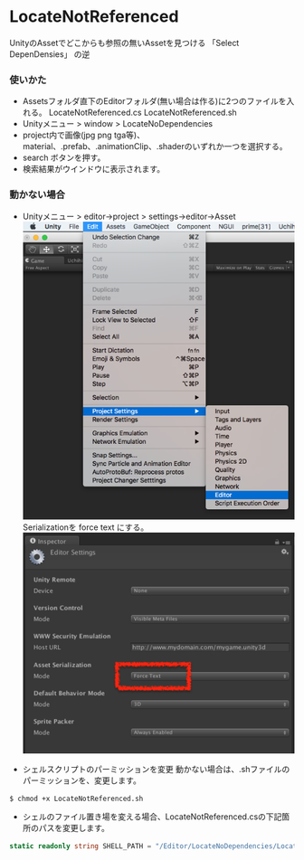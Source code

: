 # LocateNotReferenced
UnityのAssetでどこからも参照の無いAssetを見つける
「Select DepenDensies」 の逆

### 使いかた
- Assetsフォルダ直下のEditorフォルダ(無い場合は作る)に2つのファイルを入れる。
	LocateNotReferenced.cs
	LocateNotReferenced.sh
- Unityメニュー > window > LocateNoDependencies
- project内で画像(jpg png tga等)、material、.prefab、.animationClip、.shaderのいずれか一つを選択する。
- search ボタンを押す。
- 検索結果がウインドウに表示されます。

### 動かない場合
- Unityメニュー > editor→project > settings→editor→Asset
![img1.png](./image/img1.png)
 Serializationを force text にする。
![img2.png](./image/img2.png)

- シェルスクリプトのパーミッションを変更
 動かない場合は、.shファイルのパーミッションを、変更します。
```command
$ chmod +x LocateNotReferenced.sh
```
- シェルのファイル置き場を変える場合、LocateNotReferenced.csの下記箇所のパスを変更します。
```C#
static readonly string SHELL_PATH = "/Editor/LocateNoDependencies/LocateNotReferenced.sh";
```
